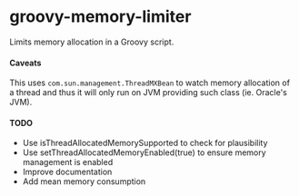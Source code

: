# groovy-memory-limiter
Limits memory allocation in a Groovy script.

#### Caveats
This uses `com.sun.management.ThreadMXBean` to watch memory allocation of a thread and thus it will only run on JVM
providing such class (ie. Oracle's JVM).

#### TODO
* Use isThreadAllocatedMemorySupported to check for plausibility
* Use setThreadAllocatedMemoryEnabled(true) to ensure memory management is enabled
* Improve documentation
* Add mean memory consumption